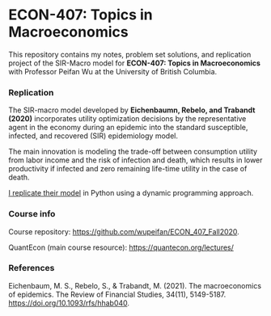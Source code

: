# ECON-407: Topics in Macroeconomics

This repository contains my notes, problem set solutions, and replication project of the SIR-Macro model for **ECON-407: Topics in Macroeconomics** with Professor Peifan Wu at the University of British Columbia.

### Replication
The SIR-macro model developed by **Eichenbaumn, Rebelo, and Trabandt (2020)** incorporates utility optimization decisions by the representative agent in the economy during an epidemic into the standard susceptible, infected, and recovered (SIR) epidemiology model.

The main innovation is modeling the trade-off between consumption utility from labor income and the risk of infection and death, which results in lower productivity if infected and zero remaining life-time utility in the case of death.

[I replicate their model](https://github.com/qcx201/UBC-ECON-407/blob/main/Final%20Project_ECON-407_Xie%2C%20Jack.ipynb) in Python using a dynamic programming approach.

### Course info
Course repository: https://github.com/wupeifan/ECON_407_Fall2020.

QuantEcon (main course resource): https://quantecon.org/lectures/

### References
Eichenbaum, M. S., Rebelo, S., & Trabandt, M. (2021). The macroeconomics of epidemics. The Review of Financial Studies, 34(11), 5149-5187. https://doi.org/10.1093/rfs/hhab040.
